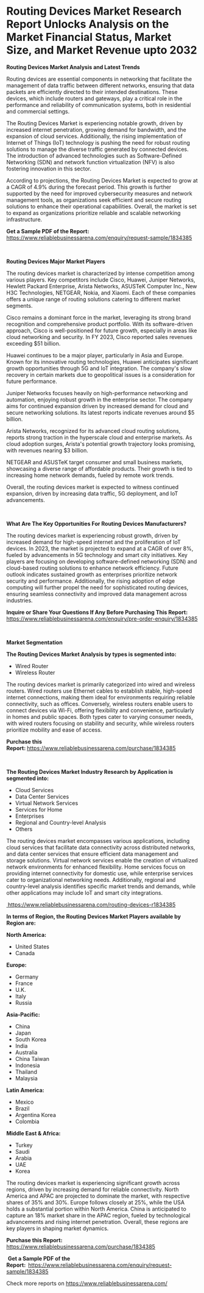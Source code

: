 <p><h1>Routing Devices Market Research Report Unlocks Analysis on the Market Financial Status, Market Size, and Market Revenue upto 2032</h1></p><p><strong>Routing Devices Market Analysis and Latest Trends</strong></p>
<p><p>Routing devices are essential components in networking that facilitate the management of data traffic between different networks, ensuring that data packets are efficiently directed to their intended destinations. These devices, which include routers and gateways, play a critical role in the performance and reliability of communication systems, both in residential and commercial settings.</p><p>The Routing Devices Market is experiencing notable growth, driven by increased internet penetration, growing demand for bandwidth, and the expansion of cloud services. Additionally, the rising implementation of Internet of Things (IoT) technology is pushing the need for robust routing solutions to manage the diverse traffic generated by connected devices. The introduction of advanced technologies such as Software-Defined Networking (SDN) and network function virtualization (NFV) is also fostering innovation in this sector.</p><p>According to projections, the Routing Devices Market is expected to grow at a CAGR of 4.9% during the forecast period. This growth is further supported by the need for improved cybersecurity measures and network management tools, as organizations seek efficient and secure routing solutions to enhance their operational capabilities. Overall, the market is set to expand as organizations prioritize reliable and scalable networking infrastructure.</p></p>
<p><strong>Get a Sample PDF of the Report:&nbsp;</strong> <a href="https://www.reliablebusinessarena.com/enquiry/request-sample/1834385?utm_campaign=2112&utm_medium=2&utm_source=Github&utm_content=ia&utm_term=15022025&utm_id=routing-devices">https://www.reliablebusinessarena.com/enquiry/request-sample/1834385</a></p>
<p>&nbsp;</p>
<p><strong>Routing Devices Major Market Players</strong></p>
<p><p>The routing devices market is characterized by intense competition among various players. Key competitors include Cisco, Huawei, Juniper Networks, Hewlett Packard Enterprise, Arista Networks, ASUSTeK Computer Inc., New H3C Technologies, NETGEAR, Nokia, and Xiaomi. Each of these companies offers a unique range of routing solutions catering to different market segments.</p><p>Cisco remains a dominant force in the market, leveraging its strong brand recognition and comprehensive product portfolio. With its software-driven approach, Cisco is well-positioned for future growth, especially in areas like cloud networking and security. In FY 2023, Cisco reported sales revenues exceeding $51 billion.</p><p>Huawei continues to be a major player, particularly in Asia and Europe. Known for its innovative routing technologies, Huawei anticipates significant growth opportunities through 5G and IoT integration. The company's slow recovery in certain markets due to geopolitical issues is a consideration for future performance.</p><p>Juniper Networks focuses heavily on high-performance networking and automation, enjoying robust growth in the enterprise sector. The company aims for continued expansion driven by increased demand for cloud and secure networking solutions. Its latest reports indicate revenues around $5 billion.</p><p>Arista Networks, recognized for its advanced cloud routing solutions, reports strong traction in the hyperscale cloud and enterprise markets. As cloud adoption surges, Arista's potential growth trajectory looks promising, with revenues nearing $3 billion.</p><p>NETGEAR and ASUSTeK target consumer and small business markets, showcasing a diverse range of affordable products. Their growth is tied to increasing home network demands, fueled by remote work trends.</p><p>Overall, the routing devices market is expected to witness continued expansion, driven by increasing data traffic, 5G deployment, and IoT advancements.</p></p>
<p>&nbsp;</p>
<p><strong>What Are The Key Opportunities For Routing Devices Manufacturers?</strong></p>
<p><p>The routing devices market is experiencing robust growth, driven by increased demand for high-speed internet and the proliferation of IoT devices. In 2023, the market is projected to expand at a CAGR of over 8%, fueled by advancements in 5G technology and smart city initiatives. Key players are focusing on developing software-defined networking (SDN) and cloud-based routing solutions to enhance network efficiency. Future outlook indicates sustained growth as enterprises prioritize network security and performance. Additionally, the rising adoption of edge computing will further propel the need for sophisticated routing devices, ensuring seamless connectivity and improved data management across industries.</p></p>
<p><strong>Inquire or Share Your Questions If Any Before Purchasing This Report:</strong> <a href="https://www.reliablebusinessarena.com/enquiry/pre-order-enquiry/1834385?utm_campaign=2112&utm_medium=2&utm_source=Github&utm_content=ia&utm_term=15022025&utm_id=routing-devices">https://www.reliablebusinessarena.com/enquiry/pre-order-enquiry/1834385</a></p>
<p>&nbsp;</p>
<p><strong>Market Segmentation</strong></p>
<p><strong>The Routing Devices Market Analysis by types is segmented into:</strong></p>
<p><ul><li>Wired Router</li><li>Wireless Router</li></ul></p>
<p><p>The routing devices market is primarily categorized into wired and wireless routers. Wired routers use Ethernet cables to establish stable, high-speed internet connections, making them ideal for environments requiring reliable connectivity, such as offices. Conversely, wireless routers enable users to connect devices via Wi-Fi, offering flexibility and convenience, particularly in homes and public spaces. Both types cater to varying consumer needs, with wired routers focusing on stability and security, while wireless routers prioritize mobility and ease of access.</p></p>
<p><strong>Purchase this Report:&nbsp;</strong><a href="https://www.reliablebusinessarena.com/purchase/1834385?utm_campaign=2112&utm_medium=2&utm_source=Github&utm_content=ia&utm_term=15022025&utm_id=routing-devices">https://www.reliablebusinessarena.com/purchase/1834385</a></p>
<p>&nbsp;</p>
<p><strong>The Routing Devices Market Industry Research by Application is segmented into:</strong></p>
<p><ul><li>Cloud Services</li><li>Data Center Services</li><li>Virtual Network Services</li><li>Services for Home</li><li>Enterprises</li><li>Regional and Country-level Analysis</li><li>Others</li></ul></p>
<p><p>The routing devices market encompasses various applications, including cloud services that facilitate data connectivity across distributed networks, and data center services that ensure efficient data management and storage solutions. Virtual network services enable the creation of virtualized network environments for enhanced flexibility. Home services focus on providing internet connectivity for domestic use, while enterprise services cater to organizational networking needs. Additionally, regional and country-level analysis identifies specific market trends and demands, while other applications may include IoT and smart city integrations.</p></p>
<p><a href="https://www.reliablebusinessarena.com/routing-devices-r1834385?utm_campaign=2112&utm_medium=2&utm_source=Github&utm_content=ia&utm_term=15022025&utm_id=routing-devices">&nbsp;https://www.reliablebusinessarena.com/routing-devices-r1834385</a></p>
<p><strong>In terms of Region, the Routing Devices Market Players available by Region are:</strong></p>
<p>
    <p> <strong> North America: </strong>
        <ul>
            <li>United States</li>
            <li>Canada</li>
        </ul>
        </p> 
    <p> <strong> Europe: </strong>
        <ul>
            <li>Germany</li>
            <li>France</li>
            <li>U.K.</li>
            <li>Italy</li>
            <li>Russia</li>
        </ul>
        </p> 
    <p> <strong> Asia-Pacific: </strong>
        <ul>
            <li>China</li>
            <li>Japan</li>
            <li>South Korea</li>
            <li>India</li>
            <li>Australia</li>
            <li>China Taiwan</li>
            <li>Indonesia</li>
            <li>Thailand</li>
            <li>Malaysia</li>
        </ul>
        </p> 
    <p> <strong> Latin America: </strong>
        <ul>
            <li>Mexico</li>
            <li>Brazil</li>
            <li>Argentina Korea</li>
            <li>Colombia</li>
        </ul>
        </p> 
    <p> <strong> Middle East & Africa: </strong>
        <ul>
            <li>Turkey</li>
            <li>Saudi</li>
            <li>Arabia</li>
            <li>UAE</li>
            <li>Korea</li>
        </ul>
    </p>
    </p>
<p><p>The routing devices market is experiencing significant growth across regions, driven by increasing demand for reliable connectivity. North America and APAC are projected to dominate the market, with respective shares of 35% and 30%. Europe follows closely at 25%, while the USA holds a substantial portion within North America. China is anticipated to capture an 18% market share in the APAC region, fueled by technological advancements and rising internet penetration. Overall, these regions are key players in shaping market dynamics.</p></p>
<p><strong>Purchase this Report: </strong><a href="https://www.reliablebusinessarena.com/purchase/1834385?utm_campaign=2112&utm_medium=2&utm_source=Github&utm_content=ia&utm_term=15022025&utm_id=routing-devices">https://www.reliablebusinessarena.com/purchase/1834385</a></p>
<p>&nbsp;<strong>Get a Sample PDF of the Report:&nbsp;&nbsp;</strong><a href="https://www.reliablebusinessarena.com/enquiry/request-sample/1834385?utm_campaign=2112&utm_medium=2&utm_source=Github&utm_content=ia&utm_term=15022025&utm_id=routing-devices">https://www.reliablebusinessarena.com/enquiry/request-sample/1834385</a></p>
<p><strong></strong></p>
<p>Check more reports on <a href="https://www.reliablebusinessarena.com/?utm_campaign=2112&utm_medium=2&utm_source=Github&utm_content=ia&utm_term=15022025&utm_id=routing-devices">https://www.reliablebusinessarena.com/</a></p>